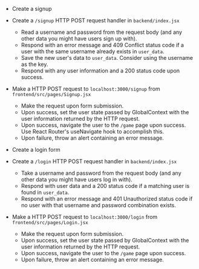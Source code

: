 
- Create a signup 
- Create a `/signup` HTTP POST request handler in `backend/index.jsx`
  - Read a username and password from the request body (and any other data you might have users sign up with).
  - Respond with an error message and 409 Conflict status code if a user with the same username already exists in `user_data`.
  - Save the new user's data to `user_data`. Consider using the username as the key.
  - Respond with any user information and a 200 status code upon success.
- Make a HTTP POST request to `localhost:3000/signup` from `frontend/src/pages/Signup.jsx` 
  - Make the request upon form submission.
  - Upon success, set the user state passed by GlobalContext with the user information returned by the HTTP request. 
  - Upon success, navigate the user to the `/game` page upon success. Use React Router's useNavigate hook to accomplish this.
  - Upon failure, throw an alert containing an error message.

- Create a login form
- Create a `/login` HTTP POST request handler in `backend/index.jsx`
  - Take a username and password from the request body (and any other data you might have users log in with).
  - Respond with user data and a 200 status code if a matching user is found in `user_data`.
  - Respond with an error message and 401 Unauthorized status code if no user with that username and password combination exists.
- Make a HTTP POST request to `localhost:3000/login` from `frontend/src/pages/Login.jsx` 
  - Make the request upon form submission.
  - Upon success, set the user state passed by GlobalContext with the user information returned by the HTTP request. 
  - Upon success, navigate the user to the `/game` page upon success.
  - Upon failure, throw an alert containing an error message.

